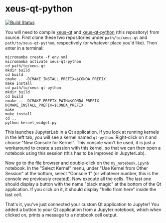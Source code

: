 # xeus-qt-python

[![Build Status](https://github.com/jupyter-xeus/xeus-qt-python/workflows/CI/badge.svg)](https://github.com/jupyter-xeus/xeus-qt-python/actions)

You will need to compile [xeus-qt](https://github.com/jupyter-xeus/xeus-qt) and [xeus-qt-python](https://github.com/jupyter-xeus/xeus-qt-python) (this repository) from source.
First clone these two repositories under `path/to/xeus-qt` and `path/to/xeus-qt-python`, respectively (or whatever place you'd like).
Then enter in a terminal:

```console
micromamba create -f env.yml
micromamba activate xeus-qt-python
cd path/to/xeus-qt
mkdir build
cd build
cmake .. -DCMAKE_INSTALL_PREFIX=$CONDA_PREFIX
make install
cd path/to/xeus-qt-python
mkdir build
cd build
cmake .. -DCMAKE_PREFIX_PATH=$CONDA_PREFIX -DCMAKE_INSTALL_PREFIX=$CONDA_PREFIX
make
make install
cd ..
python kernel_widget.py
```

This launches JupyterLab in a Qt application. If you look at running kernels in the left tab, you will see a kernel named `qt-python`.
Right-click on it and choose "New Console for Kernel". This console won't be used, it is just a workaround to create a session with this kernel, so that we can then open a notebook using this session (this has to be improved in JupyterLab).

Now go to the file browser and double-click on the `my_notebook.ipynb` notebook.
In the "Select Kernel" menu, under "Use Kernel from Other Session" at the bottom, select "Console 1" (or whatever number, this is the console we previously created).
Now execute all the cells. The last one should display a button with the name "black magic" at the bottom of the Qt application.
If you click on it, it should display "hello from here" inside the last cell.

That's it, you've just connected your custom Qt application to Jupyter!
You added a button to your Qt application from a Jupyter notebook, which when clicked on, prints a message to a notebook cell output.
